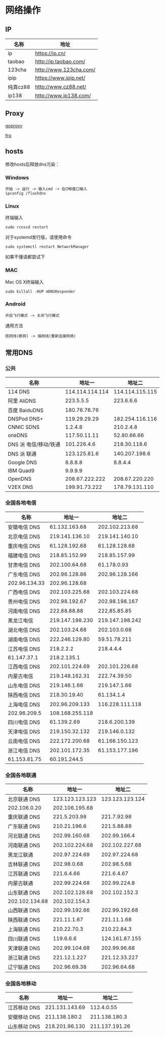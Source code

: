 # 网络操作



## IP

| 名称     | 地址                     |
| -------- | ------------------------ |
| ip       | <https://ip.cn/>         |
| taobao   | <http://ip.taobao.com/>  |
| 123cha   | <http://www.123cha.com/> |
| ipip     | <https://www.ipip.net/>  |
| 纯真cz88 | <http://www.cz88.net/>   |
| ip138    | <http://www.ip138.com/>  |



## Proxy

[goproxy](https://github.com/snail007/goproxy)

[frp](https://github.com/fatedier/frp)



## hosts

修改hosts后释放dns污染：

### Windows

```
开始 -> 运行 -> 输入cmd -> 在CMD窗口输入
ipconfig /flushdns
```

### Linux

终端输入

```
sudo rcnscd restart
```

对于systemd发行版，请使用命令

```
sudo systemctl restart NetworkManager
```

如果不懂请都尝试下

### MAC

Mac OS X终端输入

```
sudo killall -HUP mDNSResponder
```

### Android

```
开启飞行模式 -> 关闭飞行模式
```

通用方法

```
拔网线(断网) -> 插网线(重新连接网络)
```



## 常用DNS

### 公共

| 名称                  | 地址一          | 地址二          |
| --------------------- | --------------- | --------------- |
| 114 DNS               | 114.114.114.114 | 114.114.115.115 |
| 阿里 AliDNS           | 223.5.5.5       | 223.6.6.6       |
| 百度 BaiduDNS         | 180.76.76.76    |                 |
| DNSPod DNS+           | 119.29.29.29    | 182.254.116.116 |
| CNNIC SDNS            | 1.2.4.8         | 210.2.4.8       |
| oneDNS                | 117.50.11.11    | 52.80.66.66     |
| DNS 派 电信/移动/铁通 | 101.226.4.6     | 218.30.118.6    |
| DNS 派 联通           | 123.125.81.6    | 140.207.198.6   |
| Google DNS            | 8.8.8.8         | 8.8.4.4         |
| IBM Quad9             | 9.9.9.9         |                 |
| OpenDNS               | 208.67.222.222  | 208.67.220.220  |
| V2EX DNS              | 199.91.73.222   | 178.79.131.110  |

### 全国各地电信

| 名称          | 地址一          | 地址二          |
| ------------- | --------------- | --------------- |
| 安徽电信 DNS  | 61.132.163.68   | 202.102.213.68  |
| 北京电信 DNS  | 219.141.136.10  | 219.141.140.10  |
| 重庆电信 DNS  | 61.128.192.68   | 61.128.128.68   |
| 福建电信 DNS  | 218.85.152.99   | 218.85.157.99   |
| 甘肃电信 DNS  | 202.100.64.68   | 61.178.0.93     |
| 广东电信 DNS  | 202.96.128.86   | 202.96.128.166  |
| 202.96.134.33 | 202.96.128.68   |                 |
| 广西电信 DNS  | 202.103.225.68  | 202.103.224.68  |
| 贵州电信 DNS  | 202.98.192.67   | 202.98.198.167  |
| 河南电信 DNS  | 222.88.88.88    | 222.85.85.85    |
| 黑龙江电信    | 219.147.198.230 | 219.147.198.242 |
| 湖北电信 DNS  | 202.103.24.68   | 202.103.0.68    |
| 湖南电信 DNS  | 222.246.129.80  | 59.51.78.211    |
| 江苏电信 DNS  | 218.2.2.2       | 218.4.4.4       |
| 61.147.37.1   | 218.2.135.1     |                 |
| 江西电信 DNS  | 202.101.224.69  | 202.101.226.68  |
| 内蒙古电信    | 219.148.162.31  | 222.74.39.50    |
| 山东电信 DNS  | 219.146.1.66    | 219.147.1.66    |
| 陕西电信 DNS  | 218.30.19.40    | 61.134.1.4      |
| 上海电信 DNS  | 202.96.209.133  | 116.228.111.118 |
| 202.96.209.5  | 108.168.255.118 |                 |
| 四川电信 DNS  | 61.139.2.69     | 218.6.200.139   |
| 天津电信 DNS  | 219.150.32.132  | 219.146.0.132   |
| 云南电信 DNS  | 222.172.200.68  | 61.166.150.123  |
| 浙江电信 DNS  | 202.101.172.35  | 61.153.177.196  |
| 61.153.81.75  | 60.191.244.5    |                 |

### 全国各地联通

| 名称           | 地址一          | 地址二          |
| -------------- | --------------- | --------------- |
| 北京联通 DNS   | 123.123.123.123 | 123.123.123.124 |
| 202.106.0.20   | 202.106.195.68  |                 |
| 重庆联通 DNS   | 221.5.203.98    | 221.7.92.98     |
| 广东联通 DNS   | 210.21.196.6    | 221.5.88.88     |
| 河北联通 DNS   | 202.99.160.68   | 202.99.166.4    |
| 河南联通 DNS   | 202.102.224.68  | 202.102.227.68  |
| 黑龙江联通     | 202.97.224.69   | 202.97.224.68   |
| 吉林联通 DNS   | 202.98.0.68     | 202.98.5.68     |
| 江苏联通 DNS   | 221.6.4.66      | 221.6.4.67      |
| 内蒙古联通     | 202.99.224.68   | 202.99.224.8    |
| 山东联通 DNS   | 202.102.128.68  | 202.102.152.3   |
| 202.102.134.68 | 202.102.154.3   |                 |
| 山西联通 DNS   | 202.99.192.66   | 202.99.192.68   |
| 陕西联通 DNS   | 221.11.1.67     | 221.11.1.68     |
| 上海联通 DNS   | 210.22.70.3     | 210.22.84.3     |
| 四川联通 DNS   | 119.6.6.6       | 124.161.87.155  |
| 天津联通 DNS   | 202.99.104.68   | 202.99.96.68    |
| 浙江联通 DNS   | 221.12.1.227    | 221.12.33.227   |
| 辽宁联通 DNS   | 202.96.69.38    | 202.96.64.68    |

### 全国各地移动

| 名称         | 地址一         | 地址二         |
| ------------ | -------------- | -------------- |
| 江苏移动 DNS | 221.131.143.69 | 112.4.0.55     |
| 安徽移动 DNS | 211.138.180.2  | 211.138.180.3  |
| 山东移动 DNS | 218.201.96.130 | 211.137.191.26 |

